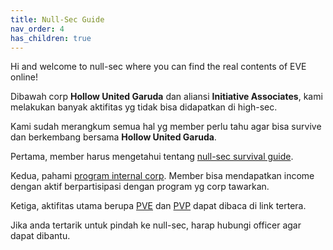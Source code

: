 ```yaml
---
title: Null-Sec Guide
nav_order: 4
has_children: true
---
```


Hi and welcome to null-sec where you can find the real contents of EVE online!

Dibawah corp **Hollow United Garuda** dan aliansi **Initiative Associates**, kami melakukan banyak aktifitas yg tidak bisa didapatkan di high-sec.

Kami sudah merangkum semua hal yg member perlu tahu agar bisa survive dan berkembang bersama **Hollow United Garuda**.

Pertama, member harus mengetahui tentang [null-sec survival guide](nullsecsurvivalguide/nullsecsurvivalguide.html).

Kedua, pahami [program internal corp](corpsprogram/corpsprogram.html). Member bisa mendapatkan income dengan aktif berpartisipasi dengan program yg corp tawarkan.

Ketiga, aktifitas utama berupa [PVE](pve/pve.html) dan [PVP](pvp/pvp.html) dapat dibaca di link tertera.

Jika anda tertarik untuk pindah ke null-sec, harap hubungi officer agar dapat dibantu.
